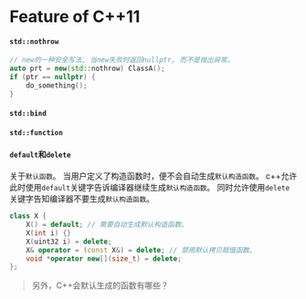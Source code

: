 

# Feature of C++11

#### `std::nothrow`
``` cpp
// new的一种安全写法, 当new失败时返回nullptr, 而不是抛出异常。
auto prt = new(std::nothrow) ClassA();
if (ptr == nullptr) {
    do_something();
}
```

#### `std::bind`

#### `std::function`



#### `default`和`delete`
关于`默认函数`。
当用户定义了构造函数时，便不会自动生成`默认构造函数`。
c++允许此时使用`default`关键字告诉编译器继续生成`默认构造函数`。
同时允许使用`delete`关键字告知编译器不要生成`默认构造函数`。
``` cpp
class X {
    X() = default; // 需要自动生成默认构造函数。
    X(int i) {}
    X(uint32 i) = delete;
    X& operator = (const X&) = delete; // 禁用默认拷贝赋值函数。
    void *operator new[](size_t) = delete;
};
```

> 另外，C++会默认生成的函数有哪些？




